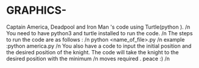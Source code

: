 # GRAPHICS-
Captain America, Deadpool and Iron Man 's code using Turtle(python ). /n
You need to have python3 and turtle installed to run the code. /n
The steps to run the code are as follows : /n
 python <name_of_file>.py  /n
 example :python america.py  /n
You also have a code to input the initial position  and the desired position of the knight. The code will take the knight to the desired position with the minimum /n
moves required . peace :) /n
